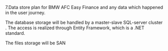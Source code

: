 7.Data store plan for BMW AFC Easy Finance and any data which happened in the user journey.

The database storage will be handled by a master-slave SQL-server cluster . The access is realized through Entity Framework, which is a .NET standard.

The files storage will be SAN